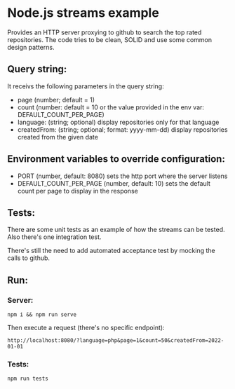 # Node.js streams example

Provides an HTTP server proxying to github to search the top rated repositories.
The code tries to be clean, SOLID and use some common design patterns.

## Query string:

It receivs the following parameters in the query string:

* page (number; default = 1)
* count (number: default = 10 or the value provided in the env var: DEFAULT_COUNT_PER_PAGE)
* language: (string; optional) display repositories only for that language
* createdFrom: (string; optional; format: yyyy-mm-dd) display repositories created from the given date

## Environment variables to override configuration:

* PORT (number, default: 8080) sets the http port where the server listens
* DEFAULT_COUNT_PER_PAGE (number, default: 10) sets the default count per page to display in the response

## Tests:

There are some unit tests as an example of how the streams can be tested. Also there's one integration test.

There's still the need to add automated acceptance test by mocking the calls to github.

## Run:

### Server:

```
npm i && npm run serve
```

Then execute a request (there's no specific endpoint):

```
http://localhost:8080/?language=php&page=1&count=50&createdFrom=2022-01-01
```

### Tests:

```
npm run tests
```
